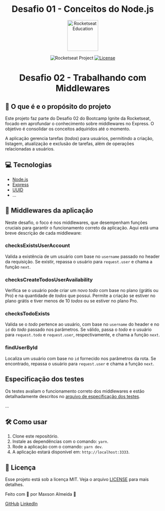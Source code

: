 
<h1 align="center">Desafio 01 - Conceitos do Node.js</h1>


<p align="center">
  <img alt="Rocketseat Education" src="https://avatars.githubusercontent.com/u/69590972?s=200&v=4" width="100px" />
</p>

<p align="center">
  <img src="https://img.shields.io/static/v1?label=Rocketseat&message=Education&color=8257e5&labelColor=202024" alt="Rocketseat Project" />
  <a href="LICENSE"><img  src="https://img.shields.io/static/v1?label=License&message=MIT&color=8257e5&labelColor=202024" alt="License"></a>
</p>


<h1 align="center">Desafio 02 - Trabalhando com Middlewares</h1>

## 🚀 O que é e o propósito do projeto

Este projeto faz parte do Desafio 02 do Bootcamp Ignite da Rocketseat, focado em aprofundar o conhecimento sobre middlewares no Express. O objetivo é consolidar os conceitos adquiridos até o momento.

A aplicação gerencia tarefas (*todos*) para usuários, permitindo a criação, listagem, atualização e exclusão de tarefas, além de operações relacionadas a usuários.

## 💻 Tecnologias

- [Node.js](https://nodejs.org/)
- [Express](https://expressjs.com/)
- [UUID](https://github.com/uuidjs/uuid)
- ...

## 🔌 Middlewares da aplicação

Neste desafio, o foco é nos middlewares, que desempenham funções cruciais para garantir o funcionamento correto da aplicação. Aqui está uma breve descrição de cada middleware:

### checksExistsUserAccount

Valida a existência de um usuário com base no `username` passado no header da requisição. Se existir, repassa o usuário para `request.user` e chama a função `next`.

### checksCreateTodosUserAvailability

Verifica se o usuário pode criar um novo *todo* com base no plano (grátis ou Pro) e na quantidade de *todos* que possui. Permite a criação se estiver no plano grátis e tiver menos de 10 *todos* ou se estiver no plano Pro.

### checksTodoExists

Valida se o *todo* pertence ao usuário, com base no `username` do header e no `id` do *todo* passado nos parâmetros. Se válido, passa o *todo* e o usuário para `request.todo` e `request.user`, respectivamente, e chama a função `next`.

### findUserById

Localiza um usuário com base no `id` fornecido nos parâmetros da rota. Se encontrado, repassa o usuário para `request.user` e chama a função `next`.

## Especificação dos testes

Os testes avaliam o funcionamento correto dos middlewares e estão detalhadamente descritos no [arquivo de especificação dos testes](https://link_para_especificacao_dos_testes).

...

## 🛠️ Como usar

1. Clone este repositório.
2. Instale as dependências com o comando: `yarn`.
3. Rode a aplicação com o comando: `yarn dev`.
4. A aplicação estará disponível em: `http://localhost:3333`.

## 📝 Licença

Esse projeto está sob a licença MIT. Veja o arquivo [LICENSE](LICENSE) para mais detalhes.


Feito com 💜 por Maxson Almeida 👋

[GitHub](https://github.com/maxsonferovante)
[LinkedIn](https://www.linkedin.com/in/maxson-almeida-501065260/)
